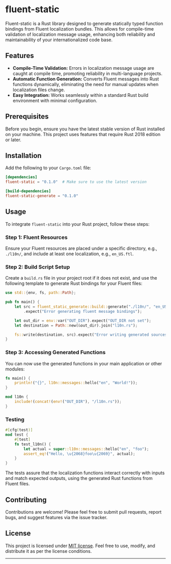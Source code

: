 
# fluent-static

Fluent-static is a Rust library designed to generate statically typed function bindings from Fluent localization bundles. This allows for compile-time validation of localization message usage, enhancing both reliability and maintainability of your internationalized code base.

## Features

- **Compile-Time Validation:** Errors in localization message usage are caught at compile time, promoting reliability in multi-language projects.
- **Automatic Function Generation:** Converts Fluent messages into Rust functions dynamically, eliminating the need for manual updates when localization files change.
- **Easy Integration:** Works seamlessly within a standard Rust build environment with minimal configuration.

## Prerequisites

Before you begin, ensure you have the latest stable version of Rust installed on your machine. This project uses features that require Rust 2018 edition or later.

## Installation

Add the following to your `Cargo.toml` file:

```toml
[dependencies]
fluent-static = "0.1.0"  # Make sure to use the latest version

[build-dependencies]
fluent-static-generate = "0.1.0"
```

## Usage

To integrate `fluent-static` into your Rust project, follow these steps:

### Step 1: Fluent Resources

Ensure your Fluent resources are placed under a specific directory, e.g., `./l10n/`, and include at least one localization, e.g., `en_US.ftl`.

### Step 2: Build Script Setup

Create a `build.rs` file in your project root if it does not exist, and use the following template to generate Rust bindings for your Fluent files:

```rust
use std::{env, fs, path::Path};

pub fn main() {
    let src = fluent_static_generate::build::generate("./l10n/", "en_US")
        .expect("Error generating fluent message bindings");

    let out_dir = env::var("OUT_DIR").expect("OUT_DIR not set");
    let destination = Path::new(&out_dir).join("l10n.rs");

    fs::write(destination, src).expect("Error writing generated sources");
}
```

### Step 3: Accessing Generated Functions

You can now use the generated functions in your main application or other modules:

```rust
fn main() {
    println!("{}", l10n::messages::hello("en", "World!"));
}

mod l10n {
    include!(concat!(env!("OUT_DIR"), "/l10n.rs"));
}
```

### Testing

```rust
#[cfg(test)]
mod test {
    #[test]
    fn test_l10n() {
        let actual = super::l10n::messages::hello("en", "foo");
        assert_eq!("Hello, \u{2068}foo\u{2069}", actual);
    }
}
```

The tests assure that the localization functions interact correctly with inputs and match expected outputs, using the generated Rust functions from Fluent files.

## Contributing

Contributions are welcome! Please feel free to submit pull requests, report bugs, and suggest features via the issue tracker.

## License

This project is licensed under [MIT license](LICENSE.md). Feel free to use, modify, and distribute it as per the license conditions.

---
